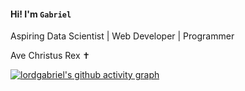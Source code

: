 #### Hi! I'm `Gabriel`

Aspiring Data Scientist | Web Developer | Programmer


Ave Christus Rex ✝ 

[![lordgabriel's github activity graph](https://github-readme-activity-graph.vercel.app/graph?username=lordgabriel98&theme=github)](https://github.com/ashutosh00710/github-readme-activity-graph)
